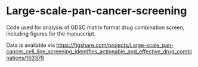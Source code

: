 # Large-scale-pan-cancer-screening

Code used for analysis of GDSC matrix format drug combination screen, including figures for the manuscript.

Data is available via https://figshare.com/projects/Large-scale_pan-cancer_cell_line_screening_identifies_actionable_and_effective_drug_combinations/163378
